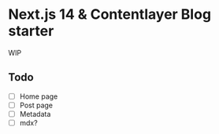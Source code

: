 # Next.js 14 & Contentlayer Blog starter

WIP

## Todo

- [ ] Home page
- [ ] Post page
- [ ] Metadata
- [ ] mdx?
